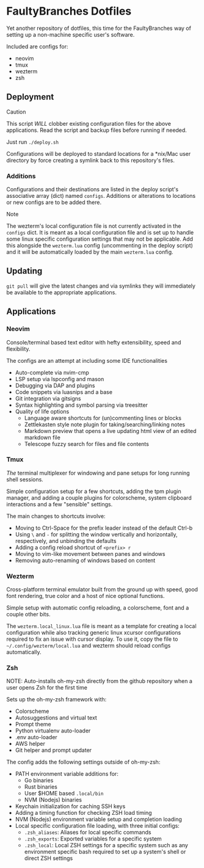 # FaultyBranches Dotfiles

Yet another repository of dotfiles, this time for the FaultyBranches way of setting up a non-machine specific user's software.

Included are configs for:
- neovim
- tmux
- wezterm
- zsh

## Deployment

> [!CAUTION]
> This script _WILL_ clobber existing configuration files for the above applications. Read the script and backup files before running if needed.

Just run `./deploy.sh`

Configurations will be deployed to standard locations for a *nix/Mac user directory by force creating a symlink back to this repository's files.

### Additions

Configurations and their destinations are listed in the deploy script's associative array (dict) named `configs`. Additions or alterations to locations or new configs are to be added there.

> [!NOTE]
> The wezterm's local configuration file is not currently activated in the `configs` dict. It is meant as a local configuration file and is set up to handle some linux specific configuration settings that may not be applicable. Add this alongside the `wezterm.lua` config (uncommenting in the deploy script) and it will be automatically loaded by the main `wezterm.lua` config.

## Updating

`git pull` will give the latest changes and via symlinks they will immediately be available to the appropriate applications.

## Applications
### Neovim

Console/terminal based text editor with hefty extensibility, speed and flexibility.

The configs are an attempt at including some IDE functionalities
- Auto-complete via nvim-cmp
- LSP setup via lspconfig and mason
- Debugging via DAP and plugins
- Code snippets via luasnips and a base
- Git integration via gitsigns
- Syntax highlighting and symbol parsing via treesitter
- Quality of life options
    - Language aware shortcuts for (un)commenting lines or blocks
    - Zettlekasten style note plugin for taking/searching/linking notes
    - Markdown preview that opens a live updating html view of an edited markdown file
    - Telescope fuzzy search for files and file contents

### Tmux

_The_ terminal multiplexer for windowing and pane setups for long running shell sessions.

Simple configuration setup for a few shortcuts, adding the tpm plugin manager, and adding a couple plugins for colorscheme, system clipboard interactions
and a few "sensible" settings.

The main changes to shortcuts involve:
- Moving to Ctrl-Space for the prefix leader instead of the default Ctrl-b
- Using `\` and `-` for splitting the window vertically and horizontally, respectively, and unbinding the defaults
- Adding a config reload shortcut of `<prefix> r`
- Moving to vim-like movement between panes and windows
- Removing auto-renaming of windows based on content

### Wezterm

Cross-platform terminal emulator built from the ground up with speed, good font rendering, true color and a host of nice optional functions.

Simple setup with automatic config reloading, a colorscheme, font and a couple other bits.

The `wezterm.local_linux.lua` file is meant as a template for creating a local configuration while also tracking generic linux xcursor configurations
required to fix an issue with cursor display. To use it, copy the file to `~/.config/wezterm/local.lua` and wezterm should reload configs automatically.

### Zsh

NOTE: Auto-installs oh-my-zsh directly from the github repository when a user opens Zsh for the first time

Sets up the oh-my-zsh framework with:
- Colorscheme
- Autosuggestions and virtual text
- Prompt theme
- Python virtualenv auto-loader
- .env auto-loader
- AWS helper
- Git helper and prompt updater

The config adds the following settings outside of oh-my-zsh:
- PATH environment variable additions for:
    - Go binaries
    - Rust binaries
    - User $HOME based `.local/bin`
    - NVM (Nodejs) binaries
- Keychain initialization for caching SSH keys
- Adding a timing function for checking ZSH load timing
- NVM (Nodejs) environment variable setup and completion loading
- Local specific configuration file loading, with three initial configs:
    - `.zsh_aliases`: Aliases for local specific commands
    - `.zsh_exports`: Exported variables for a specific system
    - `.zsh_local`: Local ZSH settings for a specific system such as any environment specific bash required to set up a system's shell or direct ZSH settings

